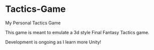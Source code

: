 # Tactics-Game
My Personal Tactics Game

This game is meant to emulate a 3d style Final Fantasy Tactics game.

Development is ongoing as I learn more Unity!
